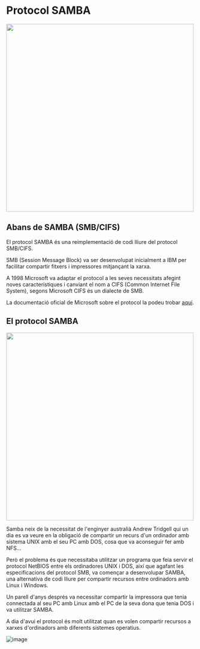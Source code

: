 # Protocol SAMBA

<img src="https://github.com/XaSaFa/MP04/assets/110727546/50a63ab0-b038-4d70-baa2-c60a2c135e2f" width=500px/>

## Abans de SAMBA (SMB/CIFS)

El protocol SAMBA és una reimplementació de codi lliure del protocol SMB/CIFS.

SMB (Session Message Block) va ser desenvolupat inicialment a IBM per facilitar compartir fitxers i impressores mitjançant la xarxa.

A 1998 Microsoft va adaptar el protocol a les seves necessitats afegint noves característiques i canviant el nom a CIFS (Common Internet File System), segons Microsoft CIFS és un dialecte de SMB.

La documentació oficial de Microsoft sobre el protocol la podeu trobar [aquí](https://docs.microsoft.com/en-us/openspecs/windows_protocols/ms-cifs/d416ff7c-c536-406e-a951-4f04b2fd1d2b).

## El protocol SAMBA

<img src="https://github.com/XaSaFa/MP04/assets/110727546/08da469e-67a5-4711-9712-f088d1a717e2" width=500px/>

Samba neix de la necessitat de l'enginyer australià Andrew Tridgell qui un dia es va veure en la obligació de compartir un recurs d'un ordinador amb sistema UNIX amb el seu PC amb DOS, cosa que va aconseguir fer amb NFS...

Però el problema és que necessitaba utilitzar un programa que feia servir el protocol NetBIOS entre els ordinadores UNIX i DOS, així que agafant les especificacions del protocol SMB, va començar a desenvolupar SAMBA, una alternativa de codi lliure per compartir recursos entre ordinadors amb Linux i Windows.

Un parell d'anys després va necessitar compartir la impressora que tenia connectada al seu PC amb Linux amb el PC de la seva dona que tenia DOS i va utilitzar SAMBA.

A dia d'avui el protocol és molt utilitzat quan es volen compartir recursos a xarxes d'ordinadors amb diferents sistemes operatius.

![image](https://github.com/XaSaFa/MP04/assets/110727546/64261277-9858-41e6-96b2-649353ffd81f)


